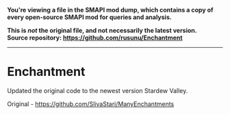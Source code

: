 **You're viewing a file in the SMAPI mod dump, which contains a copy of every open-source SMAPI mod
for queries and analysis.**

**This is _not_ the original file, and not necessarily the latest version.**  
**Source repository: https://github.com/rusunu/Enchantment**

----

# Enchantment
Updated the original code to the newest version Stardew Valley.

Original - https://github.com/SlivaStari/ManyEnchantments
